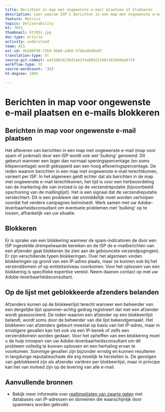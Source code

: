```yaml
---
title: Berichten in map met ongewenste e-mail plaatsen of blokkeren
description: Leer waarom ISP’s berichten in een map met ongewenste e-mail plaatsen of e-mails blokkeren.
feature: Metrics
topics: Deliverability
kt: 7051
thumbnail: kt7051.jpg
doc-type: article
activity: understand
team: ACS
exl-id: 4b280f90-73b9-4b88-adb8-57b6a46ddad7
translation-type: ht
source-git-commit: e433002423bd1ab2f4a89425198c16160dae0719
workflow-type: ht
source-wordcount: '322'
ht-degree: 100%

---
```


# Berichten in map voor ongewenste e-mail plaatsen en e-mails blokkeren

## Berichten in map voor ongewenste e-mail plaatsen

Het afleveren van berichten in een map met ongewenste e-mail (map voor spam of junkmail) door een ISP wordt ook wel &#39;bulking&#39; genoemd. Dit gebeurt wanneer een lager dan normaal openingspercentage (en soms klikpercentage) wordt gekoppeld aan een hoog afleveringspercentage. De reden waarom berichten in een map met ongewenste e-mail terechtkomen, varieert per ISP. In het algemeen geldt echter dat als berichten in de map met ongewenste e-mail terechtkomen, het tijd is voor een herbeoordeling van de markering die van invloed is op de verzendreputatie (bijvoorbeeld opschoning van de maillinglijst). Het is een signaal dat de verzendreputatie verslechtert. Dit is een probleem dat onmiddellijk moet worden verholpen voordat het verdere campagnes beïnvloedt. Werk samen met uw Adobe-leverbaarheidsconsultant om eventuele problemen met &#39;bulking&#39; op te lossen, afhankelijk van uw situatie.

## Blokkeren

Er is sprake van een blokkering wanneer de spam-indicatoren de door een ISP ingestelde drempelwaarde bereiken en de ISP de e-mailberichten van een afzender gaat blokkeren (te zien aan de gebouncete verzendpogingen). Er zijn verschillende typen blokkeringen. Over het algemeen vinden blokkeringen op grond van een IP-adres plaats, maar ze kunnen ook bij het verzenddomein of op entiteitsniveau voorkomen. Voor het oplossen van een blokkering is specifieke expertise vereist. Neem daarom contact op met uw Adobe-leverbaarheidsconsultant.

## Op de lijst met geblokkeerde afzenders belanden

Afzenders komen op de blokkeerlijst terecht wanneer een beheerder van een dergelijke lijst spammer-achtig gedrag registreert dat met een afzender wordt geassocieerd. De reden waarom een afzender op een blokkeerlijst belandt, wordt soms door de beheerder van die lijst bekendgemaakt. Het blokkeren van afzenders gebeurt meestal op basis van het IP-adres, maar in ernstigere gevallen kan het ook via een IP-bereik of zelfs een verzenddomein worden gedaan. Voor het opheffen van een blokkering moet u de hulp inroepen van uw Adobe-leverbaarheidsconsultant om dit probleem volledig te kunnen oplossen en een herhaling ervan te voorkomen. Sommige gevallen zijn bijzonder ernstig en kunnen resulteren in langdurige reputatieschade die erg moeilijk te herstellen is. De gevolgen van geblokkeerd zijn als afzender variëren per blokkeerlijst, maar in principe kan het van invloed zijn op de levering van alle e-mail.

## Aanvullende bronnen

* Bekijk meer informatie over [realtimelijsten van zwarte gaten](/help/additional-resources/blocklist-databases.md) met databases van IP-adressen en domeinen die waarschijnlijk door spammers worden gebruikt.
